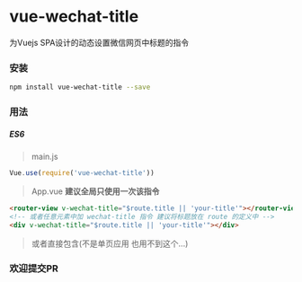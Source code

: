 # vue-wechat-title
为Vuejs SPA设计的动态设置微信网页中标题的指令
### 安装

```bash
npm install vue-wechat-title --save
```

### 用法

##### ES6
> main.js

```js
Vue.use(require('vue-wechat-title'))
```

> App.vue **建议全局只使用一次该指令**

```html
<router-view v-wechat-title="$route.title || 'your-title'"></router-view>
<!-- 或者任意元素中加 wechat-title 指令 建议将标题放在 route 的定义中 -->
<div v-wechat-title="$route.title || 'your-title'"></div>
```

> 或者直接包含(不是单页应用 也用不到这个...)

### 欢迎提交PR